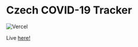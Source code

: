 # Czech COVID-19 Tracker

![Vercel](https://therealsujitk-vercel-badge.vercel.app/?app=cov19cz)

Live <a href="https://cov19cz.vercel.app/">here!</a>
